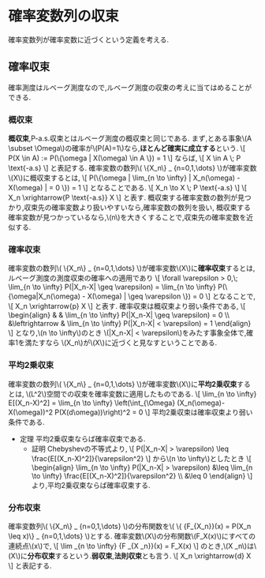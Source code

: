 # 確率変数列の収束
確率変数列が確率変数に近づくという定義を考える.

## 確率収束
確率測度はルベーグ測度なので,ルベーグ測度の収束の考えに当てはめることができる.

### 概収束
**概収束**,P-a.s.収束とはルベーグ測度の概収束と同じである.
まず,とある事象\\(A \subset \Omega\\)の確率が\\(P(A)=1\\)なら,**ほとんど確実に成立する**という.
\\[
P(X \in A) := P(\\{\omega | X(\omega) \in A \\}) = 1
\\]
ならば,
\\[
	X \in A \\; P \text{-a.s}
\\]
と表記する.
確率変数の数列\\( \\{X_n\\} _ {n=0,1,\dots} \\)が確率変数\\(X\\)に概収束するとは,
\\[
P(\\{\omega | \lim_{n \to \infty} | X_n(\omega) - X(\omega) | = 0 \\}) = 1
\\]
となることである.
\\[
	X_n \to X \\; P \text{-a.s}
\\]
\\[
	X_n \xrightarrow{P \text{-a.s}} X
\\]
と表す.
概収束する確率変数の数列が見つかり,収束先の確率変数より扱いやすいなら,確率変数の数列を扱い,
概収束する確率変数が見つかっているなら,\\(n\\)を大きくすることで,収束先の確率変数を近似する.

### 確率収束
確率変数の数列\\( \\{X_n\\} _ {n=0,1,\dots} \\)が確率変数\\(X\\)に**確率収束**するとは,
ルベーグ測度の測度収束の確率への適用であり
\\[
\forall \varepsilon > 0,\\; \lim_{n \to \infty} P(|X_n-X| \geq \varepsilon) = \lim_{n \to \infty} P(\\{\omega|X_n(\omega) - X(\omega) | \geq \varepsilon \\}) = 0
\\]
となることで,
\\[
	X_n \xrightarrow{p} X
\\]
と表す.
確率収束は概収束より弱い条件である,
\\[
\begin{align}
& & \lim_{n \to \infty} P(|X_n-X| \geq \varepsilon) = 0 \\\\
&\leftrightarrow & \lim_{n \to \infty} P(|X_n-X| < \varepsilon) = 1
\end{align}
\\]
となり,\\(n \to \infty\\)のとき \\(|X_n-X| < \varepsilon\\)をみたす事象全体で,確率1を満たすなら
\\(X_n\\)が\\(X\\)に近づくと見なすということである.

### 平均2乗収束
確率変数の数列\\( \\{X_n\\} _ {n=0,1,\dots} \\)が確率変数\\(X\\)に**平均2乗収束**するとは,
\\(L^2\\)空間での収束を確率変数に適用したものである.
\\[
\lim_{n \to \infty} E[(X_n-X)^2] = \lim_{n \to \infty} \left(\int_{\Omega} (X_n(\omega)-X(\omega))^2 P(X(d\omega))\right)^2 = 0
\\]
平均2乗収束は確率収束より弱い条件である.
- 定理
  平均2乗収束ならば確率収束である.
  - 証明
  Chebyshevの不等式より,
  \\[
	  P(|X_n-X| > \varepsilon) \leq \frac{E[(X_n-X)^2]}{\varepsilon^2}
  \\]
  から\\(n \to \infty\\)としたとき
  \\[
  \begin{align}
  \lim_{n \to \infty} P(|X_n-X| > \varepsilon) &\leq \lim_{n \to \infty} \frac{E[(X_n-X)^2]}{\varepsilon^2} \\\\
  &\leq 0
  \end{align}
  \\]
  より,平均2乗収束ならば確率収束する.

### 分布収束
確率変数列\\( \\{X_n\\} _ {n=0,1,\dots} \\)の分布関数を\\( \\{ {F_{X_n}}(x) = P(X_n \leq x)\\} _ {n=0,1,\dots} \\)とする.
確率変数\\(X\\)の分布関数\\(F_X(x)\\)にすべての連続点\\(x\\)で,
\\[
 \lim _{n \to \infty} {F _{X _n}}(x) = F_X(x)
\\]
のとき,\\(X _n\\)は\\(X\\)に**分布収束**するという.**弱収束**,**法則収束**とも言う.
\\[
	X_n \xrightarrow{d} X
\\]
と表記する.
